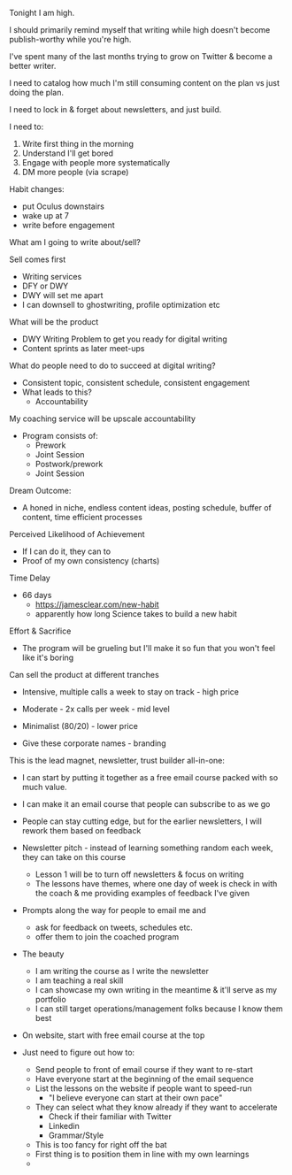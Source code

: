 Tonight I am high.

I should primarily remind myself that writing while high doesn't become publish-worthy while you're high.

I've spent many of the last months trying to grow on Twitter & become a better writer.

I need to catalog how much I'm still consuming content on the plan vs just doing the plan.

I need to lock in & forget about newsletters, and just build.

I need to:
1. Write first thing in the morning
2. Understand I'll get bored
3. Engage with people more systematically
4. DM more people (via scrape)

Habit changes:
- put Oculus downstairs
- wake up at 7
- write before engagement

What am I going to write about/sell?

Sell comes first
- Writing services
- DFY or DWY
- DWY will set me apart
- I can downsell to ghostwriting, profile optimization etc

What will be the product
- DWY Writing Problem to get you ready for digital writing
- Content sprints as later meet-ups

What do people need to do to succeed at digital writing?
- Consistent topic, consistent schedule, consistent engagement
- What leads to this?
	- Accountability

My coaching service will be upscale accountability

- Program consists of:
	- Prework
	- Joint Session
	- Postwork/prework
	- Joint Session

Dream Outcome:
- A honed in niche, endless content ideas, posting schedule, buffer of content, time efficient processes

Perceived Likelihood of Achievement
- If I can do it, they can to
- Proof of my own consistency (charts)

Time Delay
- 66 days
	- https://jamesclear.com/new-habit
	- apparently how long Science takes to build a new habit

Effort & Sacrifice
- The program will be grueling but I'll make it so fun that you won't feel like it's boring

Can sell the product at different tranches
- Intensive, multiple calls a week to stay on track - high price
- Moderate - 2x calls per week - mid level
- Minimalist (80/20) - lower price

- Give these corporate names - branding

This is the lead magnet, newsletter, trust builder all-in-one:
- I can start by putting it together as a free email course packed with so much value.
- I can make it an email course that people can subscribe to as we go
- People can stay cutting edge, but for the earlier newsletters, I will rework them based on feedback

- Newsletter pitch - instead of learning something random each week, they can take on this course
	- Lesson 1 will be to turn off newsletters & focus on writing
	- The lessons have themes, where one day of week is check in with the coach & me providing examples of feedback I've given

- Prompts along the way for people to email me and
	- ask for feedback on tweets, schedules etc.
	- offer them to join the coached program

- The beauty
	-  I am writing the course as I write the newsletter
	- I am teaching a real skill
	- I can showcase my own writing in the meantime & it'll serve as my portfolio
	- I can still target operations/management folks because I know them best

- On website, start with free email course at the top
- Just need to figure out how to:
	- Send people to front of email course if they want to re-start
	- Have everyone start at the beginning of the email sequence
	- List the lessons on the website if people want to speed-run
		- "I believe everyone can start at their own pace"
	- They can select what they know already if they want to accelerate
		- Check if their familiar with Twitter
		- Linkedin
		- Grammar/Style
	- This is too fancy for right off the bat
	- First thing is to position them in line with my own learnings
	- 